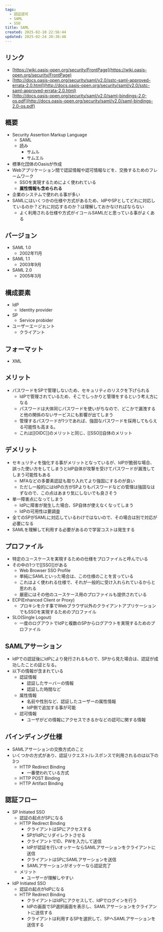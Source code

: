 ```yaml
---
tags:
  - 認証認可
  - SAML
  - SSO
title: SAML
created: 2025-02-10 22:56:44
updated: 2025-02-24 20:38:48
---
```

## リンク
- [https://wiki.oasis-open.org/security/FrontPage](https://wiki.oasis-open.org/security/FrontPage)
- [http://docs.oasis-open.org/security/saml/v2.0/sstc-saml-approved-errata-2.0.html](http://docs.oasis-open.org/security/saml/v2.0/sstc-saml-approved-errata-2.0.html)
- [http://docs.oasis-open.org/security/saml/v2.0/saml-bindings-2.0-os.pdf](http://docs.oasis-open.org/security/saml/v2.0/saml-bindings-2.0-os.pdf)

## 概要
- Security Assertion Markup Language
	- SAML
	- 読み
		- サムル
		- サムエル
- 標準化団体のOasisが作成
- Webアプリケーション間で認証情報や認可情報などを、交換するためのフレームワーク
	- SSOを実現するためによく使われている
	- **属性情報も含められる**
- 企業のシステムで使われる事が多い
- SAMLにはいくつかの仕様や方式があるため、IdPやSPとしてどれに対応しているのか？どれに対応するのか？は理解しておかなければならない
	- よく利用される仕様や方式がイコールSAMLだと思っている事がよくある

## バージョン
- SAML 1.0
	- 2002年11月
- SAML 1.1
	- 2003年9月
- SAML 2.0
	- 2005年3月

## 構成要素
- IdP
	- Identity provider
- SP
	- Service probider
- ユーザーエージェント
	- クライアント

## フォーマット
- XML

## メリット
- パスワードをSPで管理しないため、セキュリティのリスクを下げられる
	- IdPで管理されているため、そこでしっかりと管理をするという考え方になる
	- パスワードは大体同じパスワードを使いがちなので、どこかで漏洩すると他の関係のないサービスにも影響が出てしまう
	- 管理するパスワードが1つであれば、強固なパスワードを採用してもらえる可能性も高まる。
	- これは[[OIDC]]のメリットと同じ、[[SSO]]自体のメリット

## デメリット
- セキュリティを強化する事がメリットとなっているが、IdPが脆弱な場合、誤った使い方をしてしまうとIdP自体が攻撃を受けてパスワードが漏洩してしまう可能性もある
	- MFAなどの多要素認証も取り入れてより強固にするのが良い
	- ただし一般的にはIdPの方がSPよりもパスワードなどの管理は強固なはずなので、この点はあまり気にしないでも良さそう
- 単一障害点になってしまう
	- IdPに障害が発生した場合、SP自体が使えなくなってしまう
	- IdPの可用性は要調査
- 全てのSPがSAMLに対応しているわけではないので、その場合は別で対応が必要になる
- SAMLを理解して利用する必要があるので学習コストは発生する

## プロファイル
- 特定のユースケースを実現するための仕様をプロファイルと呼んでいる
- その中の1つで[[SSO]]がある
	- Web Browser SSO Profile
	- 単純にSAMLといった場合は、この仕様のことを言っている
	- これはよく使われる仕様で、それが一般的に受け入れられているからと思われる
	- 厳密にはその他のユースケース用のプロファイルも提供されている
- ECP(Enhanced Client or Proxy)
	- プロキシを介す事でWebブラウザ以外のクライアントアプリケーションでもSSOを実現するためのプロファイル
- SLO(Single Logout)
	- 一度のログアウトでIdPと複数のSPからログアウトを実現するためのプロファイル
## SAMLアサーション
- IdPでの認証後にIdPにより発行されるもので、SPから見た場合は、認証が成功したことの証となる。
- 以下の情報が含まれている
	- 認証情報
		- 認証したサーバーの情報
		- 認証した時間など
	- 属性情報
		- 名前や性別など、認証したユーザーの属性情報
		- IdP側で追加する事が可能
	- 認可情報
		- ユーザがどの情報にアクセスできるかなどの認可に関する情報

## バインディング仕様
- SAMLアサーションの交換方式のこと
- いくつかの方式があり、認証リクエスト/レスポンスで利用されるのは以下の3つ
	- HTTP Redirect Binding
		- 一番使われている方式
	- HTTP POST Binding
	- HTTP Artifact Binding

## 認証フロー
- SP Initiated SSO
	- 認証の起点がSPになる
	- HTTP Redirect Binding
		- クライアントはSPにアクセスする
		- SPがIdPにリダイレクトさせる
		- クライアントでID、PWを入力して送信
		- IdPが認証を行いオッケーならSAMLアサーションをクライアントに送信
		- クライアントはSPにSAMLアサーションを送信
		- SAMLアサーションがオッケーなら認証完了
	- メリット
		- ユーザーが理解しやすい
- IdP Initiated SSO
	- 認証の起点がIdPになる
	- HTTP Redirect Binding
		- クライアントはIdPにアクセスして、IdPでログインを行う
		- IdPの画面でSP選択画面を表示し、SAMLアサーションをクライアントに送信する
		- クライアントは利用するSPを選択して、SPへSAMLアサーションを送信する
	